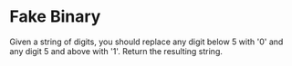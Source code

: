 # Fake Binary

Given a string of digits, you should replace any digit below 5 with '0' and any digit 5 and above with '1'. Return the
resulting string.
